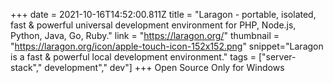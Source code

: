 +++
date = 2021-10-16T14:52:00.811Z
title = "Laragon - portable, isolated, fast & powerful universal development environment for PHP, Node.js, Python, Java, Go, Ruby."
link = "https://laragon.org/"
thumbnail = "https://laragon.org/icon/apple-touch-icon-152x152.png"
snippet="Laragon is a fast & powerful local development environment."
tags = ["server-stack"," development"," dev"]
+++
Open Source
Only for Windows
